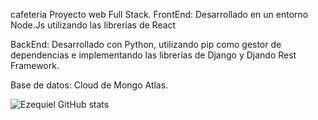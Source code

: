 cafeteria
Proyecto web Full Stack.
FrontEnd: Desarrollado en un entorno Node.Js utilizando
las librerías de React

BackEnd: Desarrollado con Python, utilizando pip como gestor de dependencias
e implementando las librerías de Django y Djando Rest Framework.

Base de datos: Cloud de Mongo Atlas.

![Ezequiel GitHub stats](https://github-readme-stats.vercel.app/api?username=eacksa95&show_icons=true&bg_color=00000000)